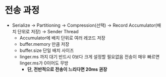 # 전송 과정
- Serialize -> Partitioning -> Compression(선택) -> Record Accumulator(배치 단위로 저장) -> Sender Thread
	- Accumulator에 배치 단위로 여러 레코드 저장
	- buffer.memory 만큼 저장
	- buffer.size 단일 배치 사이즈
	- linger.ms 까지 대기
	  반드시 0보다 크게 설정할 필요없음
	  전송이 매우 빠르면 linger.ms가 0이어도 무방
		- **단, 전반적으로 전송이 느리다면 20ms 권장**
